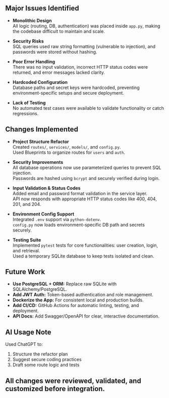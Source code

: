## Major Issues Identified

- **Monolithic Design**  
  All logic (routing, DB, authentication) was placed inside `app.py`, making the codebase difficult to maintain and scale.

- **Security Risks**  
  SQL queries used raw string formatting (vulnerable to injection), and passwords were stored without hashing.

- **Poor Error Handling**  
  There was no input validation, incorrect HTTP status codes were returned, and error messages lacked clarity.

- **Hardcoded Configuration**  
  Database paths and secret keys were hardcoded, preventing environment-specific setups and secure deployment.

- **Lack of Testing**  
  No automated test cases were available to validate functionality or catch regressions.

## Changes Implemented

- **Project Structure Refactor**  
  Created `routes/`, `services/`, `models/`, and `config.py`.  
  Used Blueprints to organize routes for `users` and `auth`.

- **Security Improvements**  
  All database operations now use parameterized queries to prevent SQL injection.  
  Passwords are hashed using `bcrypt` and securely verified during login.

- **Input Validation & Status Codes**  
  Added email and password format validation in the service layer.  
  API now responds with appropriate HTTP status codes like 400, 404, 201, and 204.

- **Environment Config Support**  
  Integrated `.env` support via `python-dotenv`.  
  `config.py` now loads environment-specific DB path and secrets securely.

- **Testing Suite**  
  Implemented `pytest` tests for core functionalities: user creation, login, and retrieval.  
  Used a temporary SQLite database to keep tests isolated and clean.

## Future Work 

- **Use PostgreSQL + ORM:** Replace raw SQLite with SQLAlchemy/PostgreSQL.
- **Add JWT Auth:** Token-based authentication and role management.
- **Dockerize the App:** For consistent local and production builds.
- **Add CI/CD:** GitHub Actions for automatic linting, testing, and deployment.
- **API Docs:** Add Swagger/OpenAPI for clear, interactive documentation.


## AI Usage Note

Used ChatGPT to:

1. Structure the refactor plan
2. Suggest secure coding practices
3. Draft some route logic and tests

## All changes were reviewed, validated, and customized before integration.

